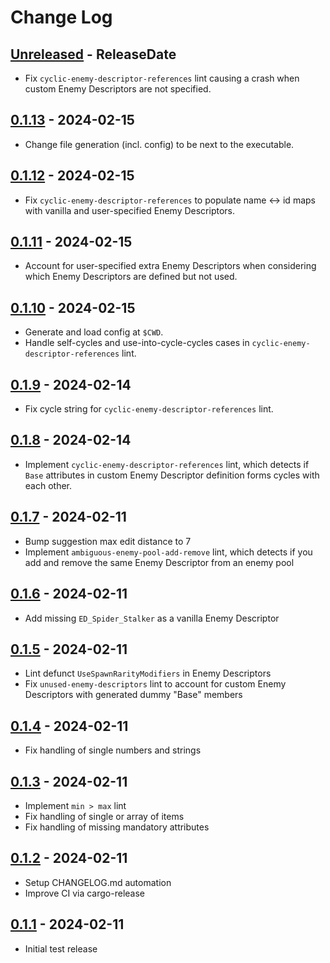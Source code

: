 # Change Log

<!-- next-header -->
## [Unreleased] - ReleaseDate

- Fix `cyclic-enemy-descriptor-references` lint causing a crash when custom
  Enemy Descriptors are not specified.

## [0.1.13] - 2024-02-15

- Change file generation (incl. config) to be next to the executable.

## [0.1.12] - 2024-02-15

- Fix `cyclic-enemy-descriptor-references` to populate name <-> id maps
  with vanilla and user-specified Enemy Descriptors.

## [0.1.11] - 2024-02-15

- Account for user-specified extra Enemy Descriptors when considering
  which Enemy Descriptors are defined but not used.

## [0.1.10] - 2024-02-15

- Generate and load config at `$CWD`.
- Handle self-cycles and use-into-cycle-cycles cases in
  `cyclic-enemy-descriptor-references` lint.

## [0.1.9] - 2024-02-14

- Fix cycle string for `cyclic-enemy-descriptor-references` lint.

## [0.1.8] - 2024-02-14

- Implement `cyclic-enemy-descriptor-references` lint, which detects if
  `Base` attributes in custom Enemy Descriptor definition forms cycles with
  each other.

## [0.1.7] - 2024-02-11

- Bump suggestion max edit distance to 7
- Implement `ambiguous-enemy-pool-add-remove` lint, which detects if you add
  and remove the same Enemy Descriptor from an enemy pool

## [0.1.6] - 2024-02-11

- Add missing `ED_Spider_Stalker` as a vanilla Enemy Descriptor

## [0.1.5] - 2024-02-11

- Lint defunct `UseSpawnRarityModifiers` in Enemy Descriptors
- Fix `unused-enemy-descriptors` lint to account for custom Enemy Descriptors 
  with generated dummy "Base" members

## [0.1.4] - 2024-02-11

- Fix handling of single numbers and strings

## [0.1.3] - 2024-02-11

- Implement `min > max` lint
- Fix handling of single or array of items
- Fix handling of missing mandatory attributes

## [0.1.2] - 2024-02-11

- Setup CHANGELOG.md automation
- Improve CI via cargo-release

## [0.1.1] - 2024-02-11

- Initial test release

<!-- next-url -->
[Unreleased]: https://github.com/jieyouxu/CDLint/compare/v0.1.13...HEAD
[0.1.13]: https://github.com/jieyouxu/CDLint/compare/v0.1.12...v0.1.13
[0.1.12]: https://github.com/jieyouxu/CDLint/compare/v0.1.11...v0.1.12
[0.1.11]: https://github.com/jieyouxu/CDLint/compare/v0.1.10...v0.1.11
[0.1.10]: https://github.com/jieyouxu/CDLint/compare/v0.1.9...v0.1.10
[0.1.9]: https://github.com/jieyouxu/CDLint/compare/v0.1.8...v0.1.9
[0.1.8]: https://github.com/jieyouxu/CDLint/compare/v0.1.7...v0.1.8
[0.1.7]: https://github.com/jieyouxu/CDLint/compare/v0.1.6...v0.1.7
[0.1.6]: https://github.com/jieyouxu/CDLint/compare/v0.1.5...v0.1.6
[0.1.5]: https://github.com/jieyouxu/CDLint/compare/v0.1.4...v0.1.5
[0.1.4]: https://github.com/jieyouxu/CDLint/compare/v0.1.3...v0.1.4
[0.1.3]: https://github.com/jieyouxu/CDLint/compare/v0.1.2...v0.1.3
[0.1.2]: https://github.com/jieyouxu/CDLint/compare/v0.1.1...v0.1.2
[0.1.1]: https://github.com/jieyouxu/CDLint/compare/v0.1.0...v0.1.1
